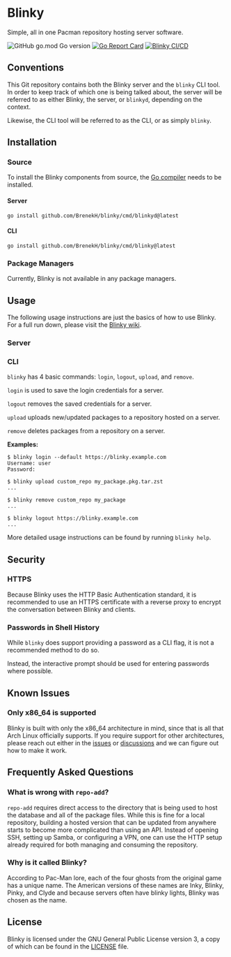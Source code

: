 # Blinky

Simple, all in one Pacman repository hosting server software.

<!-- TODO: Insert more badges here -->
![GitHub go.mod Go version](https://img.shields.io/github/go-mod/go-version/BrenekH/blinky)
[![Go Report Card](https://goreportcard.com/badge/github.com/BrenekH/blinky)](https://goreportcard.com/report/github.com/BrenekH/blinky)
[![Blinky CI/CD](https://github.com/BrenekH/blinky/actions/workflows/blinky-ci-cd.yaml/badge.svg)](https://github.com/BrenekH/blinky/actions/workflows/blinky-ci-cd.yaml)

## Conventions

This Git repository contains both the Blinky server and the `blinky` CLI tool.
In order to keep track of which one is being talked about, the server will be referred to as either Blinky, the server, or `blinkyd`, depending on the context.

Likewise, the CLI tool will be referred to as the CLI, or as simply `blinky`.

## Installation

### Source

To install the Blinky components from source, the [Go compiler](https://go.dev/dl) needs to be installed.

#### Server

`go install github.com/BrenekH/blinky/cmd/blinkyd@latest`

#### CLI

`go install github.com/BrenekH/blinky/cmd/blinky@latest`

<!-- ?Perhaps talk about installing shell completions? -->

### Package Managers

Currently, Blinky is not available in any package managers.

## Usage
<!-- TODO -->

The following usage instructions are just the basics of how to use Blinky.
For a full run down, please visit the [Blinky wiki](https://github.com/BrenekH/blinky/wiki).

### Server

<!-- Repo file setup -->
<!-- Env var/command line -->

### CLI

`blinky` has 4 basic commands: `login`, `logout`, `upload`, and `remove`.

`login` is used to save the login credentials for a server.

`logout` removes the saved credentials for a server.

`upload` uploads new/updated packages to a repository hosted on a server.

`remove` deletes packages from a repository on a server.

**Examples:**

```text
$ blinky login --default https://blinky.example.com
Username: user
Password:

$ blinky upload custom_repo my_package.pkg.tar.zst
...

$ blinky remove custom_repo my_package
...

$ blinky logout https://blinky.example.com
...
```

More detailed usage instructions can be found by running `blinky help`.

## Security

### HTTPS

Because Blinky uses the HTTP Basic Authentication standard, it is recommended to use an HTTPS certificate with a reverse proxy to encrypt the conversation between Blinky and clients.

### Passwords in Shell History

While `blinky` does support providing a password as a CLI flag, it is not a recommended method to do so.

Instead, the interactive prompt should be used for entering passwords where possible.

## Known Issues

### Only x86_64 is supported

Blinky is built with only the x86_64 architecture in mind, since that is all that Arch Linux officially supports.
If you require support for other architectures, please reach out either in the [issues](https://github.com/BrenekH/blinky/issues) or [discussions](https://github.com/BrenekH/blinky/discussions) and we can figure out how to make it work.

## Frequently Asked Questions

### What is wrong with `repo-add`?

`repo-add` requires direct access to the directory that is being used to host the database and all of the package files.
While this is fine for a local repository, building a hosted version that can be updated from anywhere starts to become more complicated than using an API.
Instead of opening SSH, setting up Samba, or configuring a VPN, one can use the HTTP setup already required for both managing and consuming the repository.

### Why is it called Blinky?

According to Pac-Man lore, each of the four ghosts from the original game has a unique name.
The American versions of these names are Inky, Blinky, Pinky, and Clyde and because servers often have blinky lights, Blinky was chosen as the name.

## License

Blinky is licensed under the GNU General Public License version 3, a copy of which can be found in the [LICENSE](LICENSE) file.
